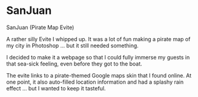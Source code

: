 # SanJuan
 SanJuan (Pirate Map Evite)

A rather silly Evite I whipped up. It was a lot of fun making a pirate map of my city in Photoshop ... but it still needed something. 

I decided to make it a webpage so that I could fully immerse my guests in that sea-sick feeling, even before they got to the boat.

The evite links to a pirate-themed Google maps skin that I found online. At one point, it also auto-filled location information and had a splashy rain effect ... but I wanted to keep it tasteful.
